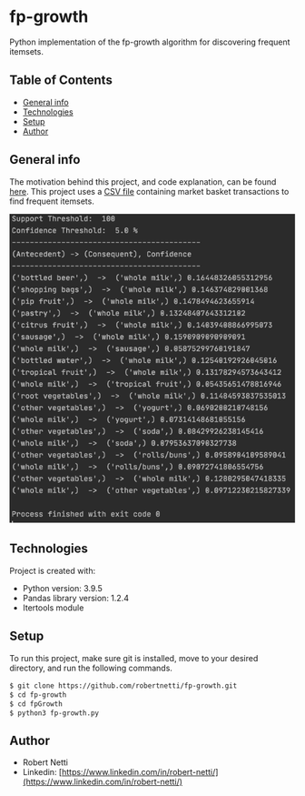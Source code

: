 # fp-growth
Python implementation of the fp-growth algorithm for discovering frequent itemsets.

## Table of Contents
* [General info](#general-info)
* [Technologies](#technologies)
* [Setup](#setup)
* [Author](#author)

## General info
The motivation behind this project, and code explanation, can be found [here](https://www-users.cs.umn.edu/~kumar001/dmbook/ch5_association_analysis.pdf). This project uses a [CSV file](https://raw.githubusercontent.com/robertnetti/fp-growth/main/fpGrowth/transactions.csv) containing market basket transactions to find frequent itemsets.

![Sample Output](./fpGrowth/sample-output.png)

## Technologies
Project is created with:
* Python version: 3.9.5
* Pandas library version: 1.2.4
* Itertools module

## Setup
To run this project, make sure git is installed, move to your desired directory, and run the following commands.

```
$ git clone https://github.com/robertnetti/fp-growth.git
$ cd fp-growth
$ cd fpGrowth
$ python3 fp-growth.py
```

## Author
* Robert Netti
* Linkedin: [https://www.linkedin.com/in/robert-netti/](https://www.linkedin.com/in/robert-netti/)

